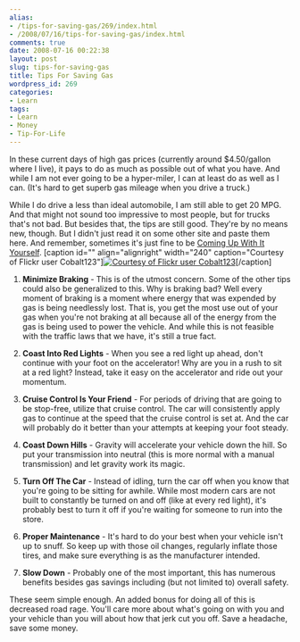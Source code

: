 ```yaml
---
alias:
- /tips-for-saving-gas/269/index.html
- /2008/07/16/tips-for-saving-gas/index.html
comments: true
date: 2008-07-16 00:22:38
layout: post
slug: tips-for-saving-gas
title: Tips For Saving Gas
wordpress_id: 269
categories:
- Learn
tags:
- Learn
- Money
- Tip-For-Life
---
```


In these current days of high gas prices (currently around $4.50/gallon where I live), it pays to do as much as possible out of what you have.  And while I am not ever going to be a hyper-miler, I can at least do as well as I can.  (It's hard to get superb gas mileage when you drive a truck.)

While I do drive a less than ideal automobile, I am still able to get 20 MPG.  And that might not sound too impressive to most people, but for trucks that's not bad.  But besides that, the tips are still good.  They're by no means new, though.  But I didn't just read it on some other site and paste them here.  And remember, sometimes it's just fine to be [Coming Up With It Yourself](http://www.goingthewongway.com/2008/07/02/coming-up-with-it-yourself/).
[caption id="" align="alignright" width="240" caption="Courtesy of Flickr user Cobalt123"][![Courtesy of Flickr user Cobalt123](http://farm4.static.flickr.com/3295/2673768684_bfbb573238_m.jpg)](http://flickr.com/people/cobalt/)[/caption]




  1. **Minimize Braking** - This is of the utmost concern.  Some of the other tips could also be generalized to this.  Why is braking bad?  Well every moment of braking is a moment where energy that was expended by gas is being needlessly lost.  That is, you get the most use out of your gas when you're not braking at all because all of the energy from the gas is being used to power the vehicle.  And while this is not feasible with the traffic laws that we have, it's still a true fact.


  2. **Coast Into Red Lights** - When you see a red light up ahead, don't continue with your foot on the accelerator!  Why are you in a rush to sit at a red light?  Instead, take it easy on the accelerator and ride out your momentum.


  3. **Cruise Control Is Your Friend** - For periods of driving that are going to be stop-free, utilize that cruise control.  The car will consistently apply gas to continue at the speed that the cruise control is set at.  And the car will probably do it better than your attempts at keeping your foot steady.


  4. **Coast Down Hills** - Gravity will accelerate your vehicle down the hill.  So put your transmission into neutral (this is more normal with a manual transmission) and let gravity work its magic.


  5. **Turn Off The Car** - Instead of idling, turn the car off when you know that you're going to be sitting for awhile.  While most modern cars are not built to constantly be turned on and off (like at every red light), it's probably best to turn it off if you're waiting for someone to run into the store.


  6. **Proper Maintenance** - It's hard to do your best when your vehicle isn't up to snuff.  So keep up with those oil changes, regularly inflate those tires, and make sure everything is as the manufacturer intended.


  7. **Slow Down** - Probably one of the most important, this has numerous benefits besides gas savings including (but not limited to) overall safety.



These seem simple enough.  An added bonus for doing all of this is decreased road rage.  You'll care more about what's going on with you and your vehicle than you will about how that jerk cut you off.  Save a headache, save some money.
